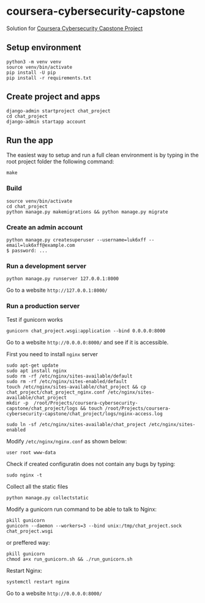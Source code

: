 # coursera-cybersecurity-capstone
Solution for [Coursera Cybersecurity Capstone Project](https://www.coursera.org/learn/cyber-security-capstone)


## Setup environment
```
python3 -m venv venv
source venv/bin/activate
pip install -U pip
pip install -r requirements.txt
```

## Create project and apps
```
django-admin startproject chat_project
cd chat_project
django-admin startapp account
```

## Run the app

The easiest way to setup and run a full clean environment is by typing in the root project folder the following command:
```
make
```

### Build
```
source venv/bin/activate
cd chat_project
python manage.py makemigrations && python manage.py migrate
```

### Create an admin account
```
python manage.py createsuperuser --username=luk6xff --email=luk6xff@example.com
$ password: ...
```

### Run a development server
```
python manage.py runserver 127.0.0.1:8000
```
Go to a website `http://127.0.0.1:8000/`

### Run a production server
Test if gunicorn works
```
gunicorn chat_project.wsgi:application --bind 0.0.0.0:8000
```
Go to a website `http://0.0.0.0:8000/` and see if it is accessible.

First you need to install `nginx` server
```
sudo apt-get update
sudo apt install nginx
sudo rm -rf /etc/nginx/sites-available/default
sudo rm -rf /etc/nginx/sites-enabled/default
touch /etc/nginx/sites-available/chat_project && cp chat_project/chat_project_nginx.conf /etc/nginx/sites-available/chat_project
mkdir -p  /root/Projects/coursera-cybersecurity-capstone/chat_project/logs && touch /root/Projects/coursera-cybersecurity-capstone/chat_project/logs/nginx-access.log

sudo ln -sf /etc/nginx/sites-available/chat_project /etc/nginx/sites-enabled
```

Modify `/etc/nginx/nginx.conf` as shown below:
```
user root www-data
```

Check if created configuratin does not contain any bugs by typing:
```
sudo nginx -t
```

Collect all the static files
```
python manage.py collectstatic
```

Modify a gunicorn run command to be able to talk to Nginx:
```
pkill gunicorn
gunicorn --daemon --workers=3 --bind unix:/tmp/chat_project.sock chat_project.wsgi
```

or preffered way:
```
pkill gunicorn
chmod a+x run_gunicorn.sh && ./run_gunicorn.sh
```

Restart Nginx:
```
systemctl restart nginx
```

Go to a website `http://0.0.0.0:8000/`